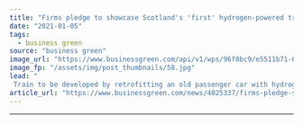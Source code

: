 ```yaml
---
title: "Firms pledge to showcase Scotland's 'first' hydrogen-powered train at COP26"
date: "2021-01-05"
tags: 
  - business green
source: "business green"
image_url: "https://www.businessgreen.com/api/v1/wps/96f8bc9/e5511b71-6e2b-4ece-a6ed-c2f80dc62eaf/11/Arcola-185x114.jpg"
image_fp: "/assets/img/post_thumbnails/58.jpg"
lead: "
 Train to be developed by retrofitting an old passenger car with hydrogen fuel cell technology over the coming months, in the hope the model can feature at the COP26 climate conference set to be held in the autumn in Glasgow, according to project le..."
article_url: "https://www.businessgreen.com/news/4025337/firms-pledge-showcase-scotland-hydrogen-powered-train-cop26"
---
```


---
